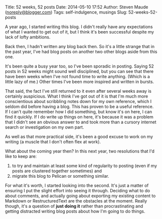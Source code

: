 Title: 52 weeks, 52 posts
Date: 2014-05-10 17:52
Author: Steven Maude (noreply@blogger.com)
Tags: self-indulgence, musings
Slug: 52-weeks-52-posts

A year ago, I started writing this blog. I didn't really have any
expectations of what I wanted to get out of it, but I think it's been
successful despite my lack of lofty ambitions.

<a name="more"></a>

Back then, I hadn't written any blog back then. So it's a little strange
that in the past year, I've had blog posts on another two other blogs
aside from this one.

It's been quite a busy year too, so I've been sporadic in posting.
Saying 52 posts in 52 weeks might sound well disciplined, but you can
see that there have been weeks when I've not found time to write
anything. (Which is a little lazy of me.) Other times I've been more
inspired and written in bursts.

That said, the fact I've still returned to it even after several weeks
away is certainly auspicious. What I think I've got out of it is that
I'm much more conscientious about scribbling notes down for my own
reference, which I seldom did before having a blog. This has proven to
be a useful reference. If I can't quite remember how I did something,
but know it's on here, I can find it quickly. If I do write up things on
here, it's because it was a problem that I didn't see an obvious answer
to and took more than a cursory internet search or investigation on my
own part.

As well as that more practical side, it's been a good excuse to work on
my writing (a muscle that I don't often flex at work).

What about the coming year then? In this next year, two resolutions that
I'd like to keep are:

1.  to try and maintain at least some kind of regularity to posting
    (even if my posts are clustered together sometimes) and
2.  migrate this blog to Pelican or something similar.

For what it's worth, I started looking into the second. It's just a
matter of ensuring I put the slight effort into seeing it through.
Deciding what to do about comments, and actually going about exporting
my existing content to Markdown or RestructuredText are the obstacles at
the moment. Really though, it's a question of **just doing it** rather
than procrastinating and getting distracted writing blog posts about how
I'm going to do things.

</p>


